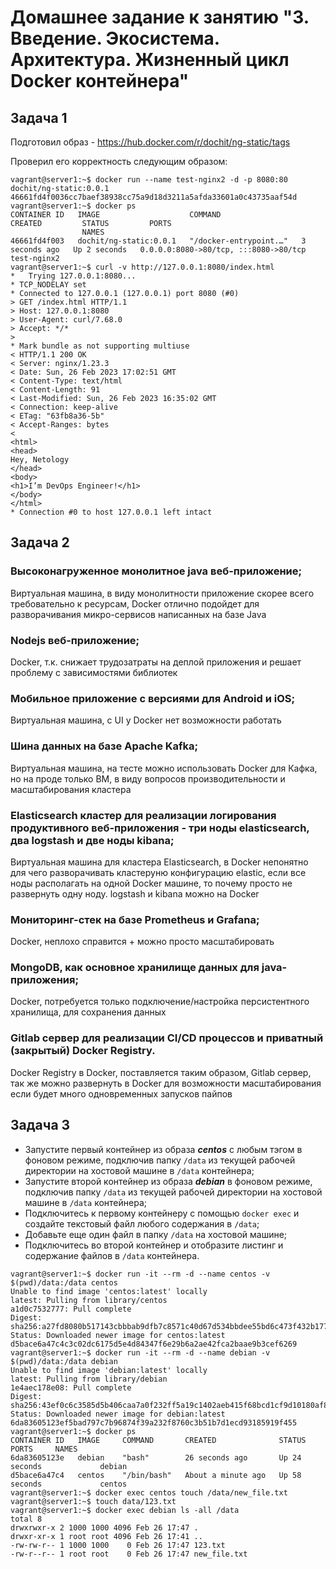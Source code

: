 # Домашнее задание к занятию "3. Введение. Экосистема. Архитектура. Жизненный цикл Docker контейнера"

## Задача 1

Подготовил образ - <https://hub.docker.com/r/dochit/ng-static/tags>

Проверил его корректность следующим образом:

```console
vagrant@server1:~$ docker run --name test-nginx2 -d -p 8080:80 dochit/ng-static:0.0.1
46661fd4f0036cc7baef38938cc75a9d18d3211a5afda33601a0c43735aaf54d
vagrant@server1:~$ docker ps
CONTAINER ID   IMAGE                    COMMAND                  CREATED         STATUS         PORTS
                NAMES
46661fd4f003   dochit/ng-static:0.0.1   "/docker-entrypoint.…"   3 seconds ago   Up 2 seconds   0.0.0.0:8080->80/tcp, :::8080->80/tcp   test-nginx2
vagrant@server1:~$ curl -v http://127.0.0.1:8080/index.html
*   Trying 127.0.0.1:8080...
* TCP_NODELAY set
* Connected to 127.0.0.1 (127.0.0.1) port 8080 (#0)
> GET /index.html HTTP/1.1
> Host: 127.0.0.1:8080
> User-Agent: curl/7.68.0
> Accept: */*
>
* Mark bundle as not supporting multiuse
< HTTP/1.1 200 OK
< Server: nginx/1.23.3
< Date: Sun, 26 Feb 2023 17:02:51 GMT
< Content-Type: text/html
< Content-Length: 91
< Last-Modified: Sun, 26 Feb 2023 16:35:02 GMT
< Connection: keep-alive
< ETag: "63fb8a36-5b"
< Accept-Ranges: bytes
<
<html>
<head>
Hey, Netology
</head>
<body>
<h1>I’m DevOps Engineer!</h1>
</body>
</html>
* Connection #0 to host 127.0.0.1 left intact
```

## Задача 2

### Высоконагруженное монолитное java веб-приложение;

Виртуальная машина, в виду монолитности приложение скорее всего требовательно к ресурсам, Docker отлично подойдет для разворачивания микро-сервисов написанных на базе Java

### Nodejs веб-приложение;

Docker, т.к. снижает трудозатраты на деплой приложения и решает проблему с зависимостями библиотек

### Мобильное приложение c версиями для Android и iOS;

Виртуальная машина, с UI у Docker нет возможности работать

### Шина данных на базе Apache Kafka;

Виртуальная машина, на тесте можно использовать Docker для Кафка, но на проде только ВМ, в виду вопросов производительности и масштабирования кластера

### Elasticsearch кластер для реализации логирования продуктивного веб-приложения - три ноды elasticsearch, два logstash и две ноды kibana;

Виртуальная машина для кластера Elasticsearch, в Docker непонятно для чего разворачивать кластеруню конфигурацию elastic, если все ноды располагать на одной Docker машине, то почему просто не развернуть одну ноду. logstash и kibana можно на Docker

### Мониторинг-стек на базе Prometheus и Grafana;

Docker, неплохо справится + можно просто масштабировать

### MongoDB, как основное хранилище данных для java-приложения;

Docker, потребуется только подключение/настройка персистентного хранилища, для сохранения данных

### Gitlab сервер для реализации CI/CD процессов и приватный (закрытый) Docker Registry.

Docker Registry в Docker, поставляется таким образом, Gitlab сервер, так же можно развернуть в Docker для возможности масштабирования если будет много одновременных запусков пайпов

## Задача 3

- Запустите первый контейнер из образа ***centos*** c любым тэгом в фоновом режиме, подключив папку ```/data``` из текущей рабочей директории на хостовой машине в ```/data``` контейнера;
- Запустите второй контейнер из образа ***debian*** в фоновом режиме, подключив папку ```/data``` из текущей рабочей директории на хостовой машине в ```/data``` контейнера;
- Подключитесь к первому контейнеру с помощью ```docker exec``` и создайте текстовый файл любого содержания в ```/data```;
- Добавьте еще один файл в папку ```/data``` на хостовой машине;
- Подключитесь во второй контейнер и отобразите листинг и содержание файлов в ```/data``` контейнера.

```console
vagrant@server1:~$ docker run -it --rm -d --name centos -v $(pwd)/data:/data centos
Unable to find image 'centos:latest' locally
latest: Pulling from library/centos
a1d0c7532777: Pull complete
Digest: sha256:a27fd8080b517143cbbbab9dfb7c8571c40d67d534bbdee55bd6c473f432b177
Status: Downloaded newer image for centos:latest
d5bace6a47c4c3c02dc6175d5e4d84347f6e29b6a2ae42fca2baae9b3cef6269
vagrant@server1:~$ docker run -it --rm -d --name debian -v $(pwd)/data:/data debian
Unable to find image 'debian:latest' locally
latest: Pulling from library/debian
1e4aec178e08: Pull complete
Digest: sha256:43ef0c6c3585d5b406caa7a0f232ff5a19c1402aeb415f68bcd1cf9d10180af8
Status: Downloaded newer image for debian:latest
6da83605123ef5bad797c7b96874f39a232f8760c3b51b7d1ecd93185919f455
vagrant@server1:~$ docker ps
CONTAINER ID   IMAGE     COMMAND       CREATED              STATUS          PORTS     NAMES
6da83605123e   debian    "bash"        26 seconds ago       Up 24 seconds             debian
d5bace6a47c4   centos    "/bin/bash"   About a minute ago   Up 58 seconds             centos
vagrant@server1:~$ docker exec centos touch /data/new_file.txt
vagrant@server1:~$ touch data/123.txt
vagrant@server1:~$ docker exec debian ls -all /data
total 8
drwxrwxr-x 2 1000 1000 4096 Feb 26 17:47 .
drwxr-xr-x 1 root root 4096 Feb 26 17:41 ..
-rw-rw-r-- 1 1000 1000    0 Feb 26 17:47 123.txt
-rw-r--r-- 1 root root    0 Feb 26 17:47 new_file.txt
```